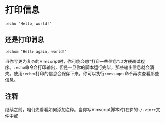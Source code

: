 打印信息
========

    :echo "Hello, world!"

还是打印消息
------------

    :echom "Hello again, world!"

当你写更为复杂的Vimscript时，你可能会想"打印一些信息"以方便调试程序。`:echo`命令会打印输出，但是一旦你的脚本运行完毕，那些输出信息就会消失。使用`:echom`打印的信息会保存下来，你可以执行`:messages`命令再次查看那些信息。

注释
----

继续之前，咱们先看看如何添加注释。当你写Vimscript脚本时(在你的`~/.vimrc`文件中或

